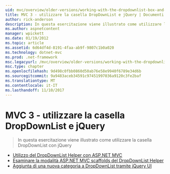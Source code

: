 ```yaml
---
uid: mvc/overview/older-versions/working-with-the-dropdownlist-box-and-jquery/index
title: MVC 3 - utilizzare la casella DropDownList e jQuery | Documenti Microsoft
author: rick-anderson
description: In questa esercitazione viene illustrato come utilizzare la casella DropDownList con jQuery
ms.author: aspnetcontent
manager: wpickett
ms.date: 01/19/2012
ms.topic: article
ms.assetid: 6d64df4d-8191-4faa-ab9f-9807c1b0a020
ms.technology: dotnet-mvc
ms.prod: .net-framework
msc.legacyurl: /mvc/overview/older-versions/working-with-the-dropdownlist-box-and-jquery
msc.type: chapter
ms.openlocfilehash: 9d498c0fbb0860d50ab76e58e9940f6789e34d6b
ms.sourcegitcommit: 9a9483aceb34591c97451997036a9120c3fe2baf
ms.translationtype: MT
ms.contentlocale: it-IT
ms.lasthandoff: 11/10/2017
---
```

<a name="mvc-3---working-with-the-dropdownlist-box-and-jquery"></a>MVC 3 - utilizzare la casella DropDownList e jQuery
====================
> In questa esercitazione viene illustrato come utilizzare la casella DropDownList con jQuery


- [Utilizzo del DropDownList Helper con ASP.NET MVC](using-the-dropdownlist-helper-with-aspnet-mvc.md)
- [Esaminare la modalità ASP.NET MVC scaffolds del DropDownList Helper](examining-how-aspnet-mvc-scaffolds-the-dropdownlist-helper.md)
- [Aggiunta di una nuova categoria a DropDownList tramite jQuery UI](adding-a-new-category-to-the-dropdownlist-using-jquery-ui.md)
